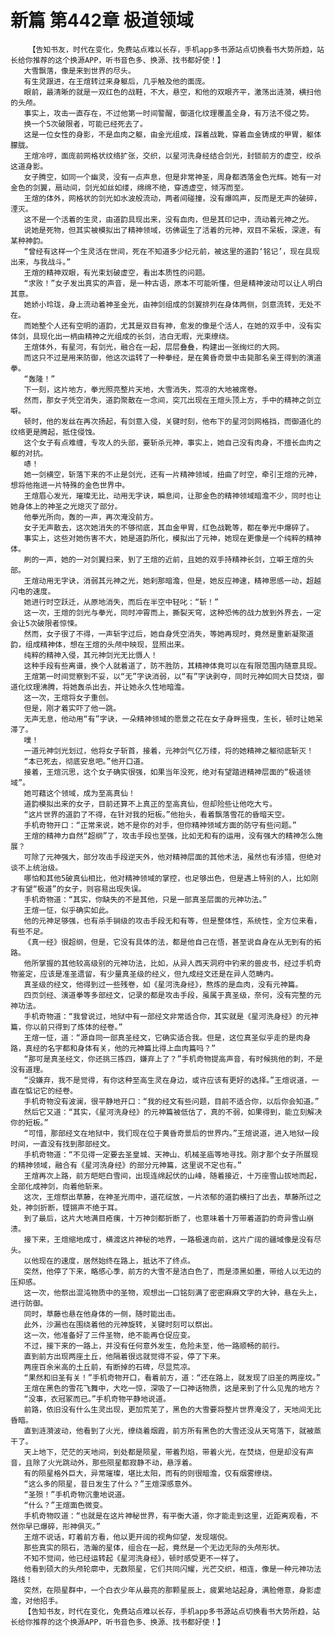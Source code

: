 # 新篇 第442章 极道领域
        【告知书友，时代在变化，免费站点难以长存，手机app多书源站点切换看书大势所趋，站长给你推荐的这个换源APP，听书音色多、换源、找书都好使！】
       大雪飘落，像是来到世界的尽头。
       有生灵跟进，在王煊转过来身躯后，几乎触及他的面庞。
       眼前，最清晰的就是一双红色的战鞋，不大，悬空，和他的双眼齐平，激荡出涟漪，横扫他的头颅。
       事实上，攻击一直存在，不过他第一时间警醒，御道化纹理覆盖全身，有万法不侵之势。
       换一个5次破限者，可能已经死去了。
       这是一位女性的身影，不是血肉之躯，由金光组成，踩着战靴，穿着血金铸成的甲胃，躯体朦胧。
       王煊冷哼，面庞前网格状纹络扩张，交织，以星河洗身经结合剑光，封锁前方的虚空，绞杀这道身影。
       女子腾空，如同一个幽灵，没有一点声息，但是非常神圣，周身都洒落金色光辉。她有一对金色的剑翼，扇动间，剑光如丝如缕，绵绵不绝，穿透虚空，倾泻而至。
       王煊的体外，网格状的剑光如水波般流动，两者间碰撞，没有爆鸣声，反而是无声的破碎，湮灭。
       这不是一个活着的生灵，由道韵具现出来，没有血肉，但是其印记中，流动着元神之光。
       说她是死物，但其实被模拟出了精神领域，彷佛诞生了活着的元神，双目不呆板，深邃，有某种神韵。
       “曾经有这样一个生灵活在世间，死在不知道多少纪元前，被这里的道韵‘铭记’，现在具现出来，与我战斗。”
       王煊的精神双眼，有光束划破虚空，看出本质性的问题。
       “求败！”女子发出真实的声音，是一种古语，原本不可能听懂，但是精神波动可以让人明白其意。
       她娇小玲珑，身上流动着神圣金光，由神剑组成的剑翼排列在身体两侧，剑意流转，无处不在。
       而她整个人还有空明的道韵，尤其是双目有神，愈发的像是个活人，在她的双手中，没有实体剑，具现化出一柄由精神之光组成的长剑，洁白无暇，光束缭绕。
       王煊体外，有星河，有剑光，融合在一起，层层叠叠，构建出一张绚烂的大网。
       而这只不过是用来防御，他这次运转了一种拳经，是在黄昏奇景中击毙那名亲王得到的演道拳。
       “轰隆！”
       下一刻，这片地方，拳光照亮整片天地，大雪消失，荒凉的大地被席卷。
       然而，那女子凭空消失，道韵聚散在一念间，突兀出现在王煊头顶上方，手中的精神之剑立噼。
       顿时，他的发丝在再次扬起，有剑意入侵，关键时刻，他布下的星河剑网格挡，而御道化的纹络更是腾起，抵住侵蚀。
       这个女子有点难缠，专攻人的头部，要斩杀元神，事实上，她自己没有肉身，不擅长血肉之躯的对抗。
       哧！
       她一剑横空，斩落下来的不止是剑光，还有一片精神领域，扭曲了时空，牵引王煊的元神，想将他拖进一片特殊的金色世界中。
       王煊眉心发光，璀璨无比，动用无字诀，瞬息间，让那金色的精神领域暗澹不少，同时也让她身体上的神圣之光熄灭了部分。
       他拳光所向，轰的一声，再次淹没前方。
       女子无声散去，这次她消失的不够彻底，其血金甲胃，红色战靴等，都在拳光中爆碎了。
       事实上，这些对她伤害不大，她是道韵所化，模拟出了元神，她现在更像是一个纯粹的精神体。
       刷的一声，她的一对剑翼扫来，到了王煊的近前，且她的双手持精神长剑，立噼王煊的头部。
       王煊动用无字诀，消弱其元神之光，她刹那暗澹，但是，她反应神速，精神思感一动，超越闪电的速度。
       她进行时空跃迁，从原地消失，而后在半空中轻叱：“斩！”
       这一次，王煊的剑光与拳光，同时冲霄而上，撕裂天穹，这种恐怖的战力放到外界去，一定会让5次破限者惊悚。
       然而，女子很了不得，一声斩字过后，她自身凭空消失，等她再现时，竟然是重新凝聚道韵，组成精神体，想在王煊的头颅中映现，显照出来。
       纯粹的精神入侵，其元神剑光无比慑人！
       这种手段有些离谱，换个人就着道了，防不胜防，其精神体竟可以在有限范围内随意具现。
       王煊第一时间觉察到不妥，以“无”字诀消弱，以“有”字诀剥夺，同时元神如同大日焚烧，御道化纹理沸腾，将她轰杀出去，并让她永久性地暗澹。
       这一次，王煊将女子重创。
       但是，刚才着实吓了他一跳。
       无声无息，他动用“有”字诀，一朵精神领域的愿景之花在女子身畔摇曳，生长，顿时让她呆滞了。
       噗！
       一道元神剑光划过，他将女子斩首，接着，元神剑气亿万缕，将的她精神之躯彻底斩灭！
       “本已死去，彻底安息吧。”他开口道。
       接着，王煊沉思，这个女子确实很强，如果当年没死，绝对有望踏进精神层面的“极道领域”。
       她可藉这个领域，成为至高真仙！
       道韵模拟出来的女子，目前还算不上真正的至高真仙，但却险些让他吃大亏。
       “这片世界的道韵了不得，在针对我的短板。”他抬头，看着飘落雪花的昏暗天空。
       手机奇物开口：“正常来说，她不是你的对手，但你精神领域方面的防守有些问题。”
       王煊的精神力自然“超纲”了，攻击手段也至强，比如无和有的运用，没有强大的精神怎么施展？
       可除了元神强大，部分攻击手段逆天外，他对精神层面的其他术法，虽然也有涉猎，但绝对谈不上统治级。
       哪怕和其他5破真仙相比，他对精神领域的掌控，也足够出色，但是遇上特别的人，比如刚才有望“极道”的女子，则容易出现失误。
       手机奇物道：“其实，你缺失的不是其他，只是一部真圣层面的元神功法。”
       王煊一怔，似乎确实如此。
       他的元神足够强，也有杀手锏级的攻击手段无和有等，但是整体性，系统性，全方位来看，有些不足。
       《真一经》很超纲，但是，它没有具体的法，都是他自己在悟，甚至说自身在从无到有的拓路。
       他所掌握的其他较高级别的元神功法，比如，从异人西天洞府中钓来的兽皮书，经过手机奇物鉴定，应该是准圣遗留，有少量真圣级的经义，但九成经文还是在异人范畴内。
       真圣级的经文，他得到过一些残卷，如《星河洗身经》，熬炼的是血肉，没有元神篇。
       四页剑经、演道拳等多部经文，记录的都是攻击手段，虽属于真圣级，奈何，没有完整的元神功法。
       手机奇物道：“我曾说过，地狱中有一部经文非常适合你，其实就是《星河洗身经》的元神篇，你以前只得到了炼体的经卷。”
       王煊一怔，道：“源自同一部真圣经文，它确实适合我。但是，这位真圣似乎走的是肉身路，真经的名字都和身体有关，他的元神篇比得上血肉篇吗？”
       “那可是真圣经文，你还挑三拣四，嫌弃上了？”手机奇物提高声音，有时候挑他的刺，不是没有道理。
       “没嫌弃，我不是觉得，有你这种至高生灵在身边，或许应该有更好的选择。”王煊说道，一直在惦记它的经卷。
       手机奇物没有波澜，很平静地开口：“我的经文有些问题，目前不适合你，以后你会知道。”
       然后它又道：“其实，《星河洗身经》的元神篇被低估了，真的不弱，如果得到，能立刻解决你的短板。”
       “可惜，那部经文在地狱中，我们现在位于黄昏奇景后的世界内。”王煊说道，进入地狱一段时间，一直没有找到那部经文。
       手机奇物道：“不见得一定要去圣皇城、天神山、机械圣庙等地寻找。刚才那个女子所展现的精神领域，融合有《星河洗身经》的部分元神篇，这里说不定也有。”
       王煊再次上路，前方皑皑白雪间，出现连绵起伏的山峰，随着接近，十万座雪山拔地而起，全部化成神剑，向着他斩来。
       这次，王煊祭出草藤，在神圣光雨中，道花绽放，一片浓郁的道韵横扫了出去，草藤所过之处，神剑折断，铿锵声不绝于耳。
       到了最后，这片大地满目疮痍，十万神剑都折断了，也意味着十万带着道韵的奇异雪山崩溃。
       接下来，王煊缩地成寸，横渡这片神秘的地界，一路极速向前，这片广阔的疆域像是没有尽头。
       以他现在的速度，居然始终在路上，抵达不了终点。
       突然，他停了下来，略感心季，前方的大雪不是洁白色了，而是漆黑如墨，带给人以无边的压抑感。
       这一次，他祭出混沌物质中的圣物，观想出一口铭刻满了密密麻麻文字的大钟，悬在头上，进行防御。
       同时，草藤也悬在他身体的一侧，随时能出击。
       此外，沙漏也在围绕着他的元神旋转，关键时刻可以祭出。
       这一次，他准备好了三件圣物，绝不能再仓促应变。
       不过，接下来的一路上，并没有任何意外发生，危险未至，他一路顺畅的前行。
       直到前方出现两座土丘，他隔着很远就觉得不妥，停了下来。
       两座百余米高的土丘前，有断掉的石碑，尽显荒凉。
       “果然和旧圣有关！”手机奇物开口，看着前方，道：“还在路上，就发现了旧圣的两座坟。”
       王煊在黑色的雪花飞舞中，大吃一惊，深吸了一口神话物质，这是来到了什么见鬼的地方？
       “没事，衣冠冢而已。”手机奇物平静地说道。
       前路，依旧没有什么生灵出现，更加荒芜了，黑色的大雪要将整片世界淹没了，天地间无比昏暗。
       直到涟漪波动，他看到了火光，缭绕着烟霞，前方所有黑色的大雪还没从天穹落下，就被蒸干了。
       天上地下，茫茫的天地间，到处都是陨星，带着烈焰，带着火光，在焚烧，但是却没有声音，且除了火光跳动外，那些陨星都寂静不动，悬浮着。
       有的陨星格外巨大，异常璀璨，堪比太阳，而有的则很暗澹，仅有烟雾缭绕。
       “这么多的陨星，昔日发生了什么？”王煊深感意外。
       “圣殒！”手机奇物沉重地说道。
       “什么？”王煊面色微变。
       手机奇物叹道：“也就是在这片神秘世界，有平衡大道，你才能走到这里，近距离观看，不然你早已爆碎，形神俱灭。”
       王煊不说话，盯着前方看，他以更开阔的视角仰望，发现端倪。
       那些真实的陨石，浩瀚的星体，组合在一起，竟然是一个无边无际的头颅形状。
       不知不觉间，他已经运转起《星河洗身经》，顿时感受更不一样了。
       他看到硕大的头颅轮廓中，无数陨星，它们共同闪耀，光芒交织，相连，像是一种元神功法路线！
       突然，在陨星群中，一个白衣少年从最亮的那颗星辰上，疲累地站起身，满脸倦意，身影虚澹，对他招手。
       【告知书友，时代在变化，免费站点难以长存，手机app多书源站点切换看书大势所趋，站长给你推荐的这个换源APP，听书音色多、换源、找书都好使！】